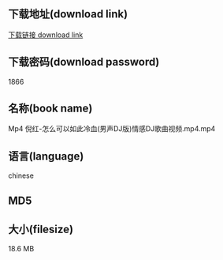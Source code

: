## 下载地址(download link)
[下载链接 download link](https://tutu365.netlify.app/?s=Mp4+%E5%80%AA%E7%BA%A2-%E6%80%8E%E4%B9%88%E5%8F%AF%E4%BB%A5%E5%A6%82%E6%AD%A4%E5%86%B7%E8%A1%80%28%E7%94%B7%E5%A3%B0DJ%E7%89%88%29%E6%83%85%E6%84%9FDJ%E6%AD%8C%E6%9B%B2%E8%A7%86%E9%A2%91.mp4)

## 下载密码(download password)
1866

## 名称(book name)
Mp4 倪红-怎么可以如此冷血(男声DJ版)情感DJ歌曲视频.mp4.mp4

## 语言(language)
chinese

## MD5


## 大小(filesize)
18.6 MB
